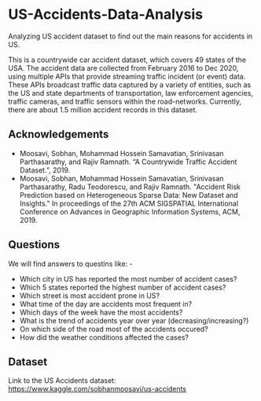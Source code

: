 # US-Accidents-Data-Analysis
Analyzing US accident dataset to find out the main reasons for accidents in US. 

This is a countrywide car accident dataset, which covers 49 states of the USA. The accident data are collected from February 2016 to Dec 2020, using multiple APIs that provide streaming traffic incident (or event) data. These APIs broadcast traffic data captured by a variety of entities, such as the US and state departments of transportation, law enforcement agencies, traffic cameras, and traffic sensors within the road-networks. Currently, there are about 1.5 million accident records in this dataset.

## Acknowledgements
- Moosavi, Sobhan, Mohammad Hossein Samavatian, Srinivasan Parthasarathy, and Rajiv Ramnath. “A Countrywide Traffic Accident Dataset.”, 2019.
- Moosavi, Sobhan, Mohammad Hossein Samavatian, Srinivasan Parthasarathy, Radu Teodorescu, and Rajiv Ramnath. "Accident Risk Prediction based on Heterogeneous Sparse Data: New Dataset and Insights." In proceedings of the 27th ACM SIGSPATIAL International Conference on Advances in Geographic Information Systems, ACM, 2019.

## Questions
We will find answers to questins like: -

- Which city in US has reported the most number of accident cases?
- Which 5 states reported the highest number of accident cases?
- Which street is most accident prone in US?
- What time of the day are accidents most frequent in?
- Which days of the week have the most accidents?
- What is the trend of accidents year over year (decreasing/increasing?)
- On which side of the road most of the accidents occured?
- How did the weather conditions affected the cases?

## Dataset
Link to the US Accidents dataset: https://www.kaggle.com/sobhanmoosavi/us-accidents
